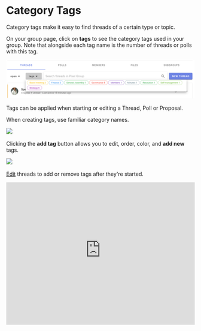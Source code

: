 # Category Tags

Category tags make it easy to find threads of a certain type or topic.

On your group page, click on **tags** to see the category tags used in your group.  Note that alongside each tag name is the number of threads or polls with this tag.

![](tags_view.png)

Tags can be applied when starting or editing a Thread, Poll or Proposal.

When creating tags, use familiar category names. 

![](category_tag_discussions.png)

Clicking the **add tag** button allows you to edit, order, color, and **add new** tags.

![](organize_with_category_tags.png)

[Edit](https://help.loomio.com/en/guides/getting_started/having_discussions/#keep-the-title-and-context-relevant) threads to add or remove tags after they're started.

<iframe width="100%" height="380px" src="https://www.youtube-nocookie.com/embed/ntauplSLsQE?rel=0" frameborder="0" allowfullscreen></iframe>
